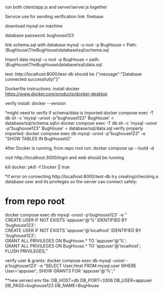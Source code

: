  

run both client/app.js and server/server.js together


Service use for sending verification link: firebase 

download mysql on machine

database password: bughouse123

link schema.sql with database
mysql -u root -p BugHouse < Path: \BugHouse\TheBugHouse\database\sql\schema.sql

Import data
mysql -u root -p BugHouse <  path: \BugHouse\TheBugHouse\database\sql\data.sql



test: http://localhost:8000/test-db
should be {"message":"Database connected successfully!"}"





Dockerfile instructions:
install docker
https://www.docker.com/products/docker-desktop

verify install:
docker --version


*might need to verify if schema/data is imported
docker compose exec -T db sh -c 'mysql -uroot -p"bughouse123" BugHouse' < database/sql/schema.sql\n
docker compose exec -T db sh -c 'mysql -uroot -p"bughouse123" BugHouse' < database/sql/data.sql
verify properly imported:
docker compose exec db mysql -uroot -p"bughouse123" -e "SHOW TABLES IN BugHouse\G"


After Docker is running, from repo root run:
docker compose up --build -d


visit http://localhost:3000/login
and web should be running




kill docker:
pkill -f Docker || true



*if error on connecting http://localhost:8000/test-db
try creating/checking a database user and its privileges so the server can connect safely:
# from repo root
docker compose exec db mysql -uroot -p'bughouse123' -e "\
CREATE USER IF NOT EXISTS 'appuser'@'%' IDENTIFIED BY 'bughouse123'; \
CREATE USER IF NOT EXISTS 'appuser'@'localhost' IDENTIFIED BY 'bughouse123'; \
GRANT ALL PRIVILEGES ON BugHouse.* TO 'appuser'@'%'; \
GRANT ALL PRIVILEGES ON BugHouse.* TO 'appuser'@'localhost'; \
FLUSH PRIVILEGES;"

verify user & grants:
docker compose exec db mysql -uroot -p'bughouse123' -e "SELECT User,Host FROM mysql.user WHERE User='appuser'; SHOW GRANTS FOR 'appuser'@'%';"


**new server/.env file:
DB_HOST=db
DB_PORT=3306
DB_USER=appuser
DB_PASS=bughouse123
DB_NAME=BugHouse